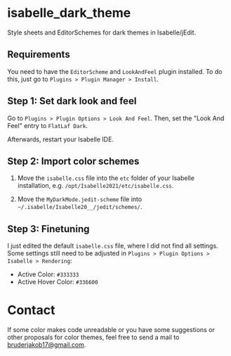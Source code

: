 # isabelle_dark_theme
Style sheets and EditorSchemes for dark themes in Isabelle/jEdit.

## Requirements
You need to have the `EditorScheme` and `LookAndFeel` plugin installed. To do this, just go to `Plugins > Plugin Manager > Install`.

## Step 1: Set dark look and feel
Go to `Plugins > Plugin Options > Look And Feel`. Then, set the "Look And Feel" entry to `FlatLaf Dark`.

Afterwards, restart your Isabelle IDE.

## Step 2: Import color schemes
1. Move the `isabelle.css` file into the `etc` folder of your Isabelle installation, e.g. `/opt/Isabelle2021/etc/isabelle.css`.

1. Move the `MyDarkMode.jedit-scheme` file into `~/.isabelle/Isabelle20__/jedit/schemes/`.

## Step 3: Finetuning
I just edited the default `isabelle.css` file, where I did not find all settings. Some settings still need to be adjusted in `Plugins > Plugin Options > Isabelle > Rendering`:
* Active Color: `#333333`
* Active Hover Color: `#336600`

# Contact
If some color makes code unreadable or you have some suggestions or other proposals for color themes, feel free to send a mail to [bruderjakob17@gmail.com](mailto:bruderjakob17@gmail.com).